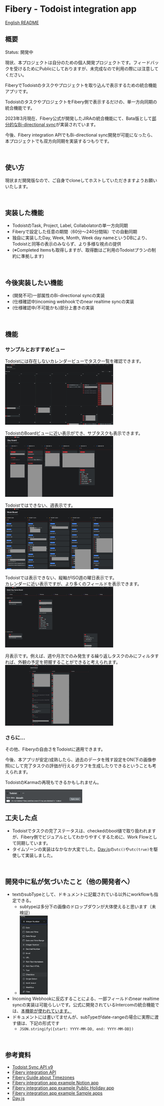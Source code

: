 # Fibery - Todoist integration app

[English README](./README.md)

## 概要

Status: 開発中

現状、本プロジェクトは自分のための個人開発プロジェクトです。フィードバックを受けるためにPublicにしておりますが、未完成なので利用の際には注意してください。

FiberyでTodoistのタスクやプロジェクトを取り込んで表示するための統合機能アプリです。

TodoistのタスクやプロジェクトをFibery側で表示するだけの、単一方向同期の統合機能です。

2023年3月現在、Fibery公式が開発したJIRAの統合機能にて、Bata版として[部分的なBi-directional sync](https://the.fibery.io/@public/User_Guide/Guide/Jira-two-way-sync-159)が実装されています。

今後、Fibery integration APIでもBi-directional sync開発が可能になったら、本プロジェクトでも双方向同期を実装するつもりです。

<br>

## 使い方

現状まだ開発版なので、ご自身でcloneしてホストしていただきますようお願いいたします。

<br>

## 実装した機能

- TodoistのTask, Project, Label, Collabolatorの単一方向同期
- Fiberyで設定した任意の期間（60分〜240分間隔）での自動同期
- 独自に実装したDay, Week, Month, Week day nameというDBにより、Todoistと同等の表示のみならず、より多様な視点の提供
- (※Completed Itemsも取得しますが、取得数はご利用のTodoistプランの制約に準拠します)

<br>

## 今後実装したい機能
- (開発不可)一部属性のBi-directional syncの実装
- (仕様確認中)incoming webhookでのnear realtime syncの実装
- (仕様確認中/不可能かも)部分上書きの実装

<br>

## 機能

### サンプルとおすすめビュー

Todoistには存在しないカレンダービューでタスク一覧を確認できます。<br>
<img src="./imgs/calendar.jpg" width="70%" />

TodoistのBoardビューに近い表示ができ、サブタスクも表示できます。<br>
<img src="./imgs/dayboard.jpg" width="70%" />

Todoistではできない、週表示です。<br>
<img src="./imgs/weekboard.jpg" width="70%" />

Todoistでは表示できない、縦軸がISO週の曜日表示です。<br>
カレンダーに近い表示ですが、より多くのフィールドを表示できます。<br>
<img src="./imgs/weekdaynameboard.jpg" width="70%" />

月表示です。例えば、週や月次でのみ発生する繰り返しタスクのみにフィルタすれば、外観の予定を把握することができると考えられます。<br>
<img src="./imgs/monthboard.jpg" width="70%" />

### さらに...

その他、Fiberyの自由さをTodoistに適用できます。

今後、本アプリが安定/成熟したら、過去のデータを残す設定をON(下の画像参照)にして完了タスクの評価が行えるグラフを生成したりできるということも考えられます。

TodoistのKarmaの再現もできるかもしれません。

<img src="./imgs/donotdeletefiberyentities.png" width="50%" />

<br>

## 工夫した点
- Todoistでタスクの完了ステータスは、checkedのbool値で取り扱われますが、Fibery側でビジュアルとしてわかりやすくするために、Work Flowとして同期しています。
- タイムゾーンの実装はなかなか大変でした。[Day.js](https://day.js.org/en/)の`utc()`や`utc(true)`を駆使して実装しました。

<br>

## 開発中に私が気づいたこと（他の開発者へ）

- textのsubTypeとして、ドキュメントに記載されている以外にworkflowも指定できる。
  - subtypeは多分下の画像のドロップダウンが大体使えると思います（未検証）
  - <img src="./imgs/subtypes.png" width="20%" />
- Incoming Webhookに反応することによる、一部フィールドのnear realtime syncの実装は可能らしいです。公式に開発されているIntercomの統合機能では、[本機能が使われています。](https://the.fibery.io/@public/User_Guide/Guide/Intercom-integration-73/anchor=Change-sync-interval--c57554b4-9a53-4623-9a89-506043592763)
- ドキュメントには書いてませんが、subTypeがdate-rangeの場合に実際に渡す値は、下記の形式です
  - `JSON.stringify({start: YYYY-MM-DD, end: YYYY-MM-DD})`


<br>

## 参考資料

- [Todoist Sync API v9](https://developer.todoist.com/sync/v9/)
- [Fibery integration API](https://api.fibery.io/apps.html)
- [Fibery Guide about Timezones](https://the.fibery.io/@public/User_Guide/Guide/Timezones-41)
- [Fibery integration app example Notion app](https://gitlab.com/fibery-community/notion-app)
- [Fibery integration app example Public Holiday app](https://gitlab.com/fibery-community/holidays-integration-app)
- [Fibery integration app example Sample apps](https://gitlab.com/fibery-community/integration-sample-apps)
- [Day.js](https://day.js.org/)